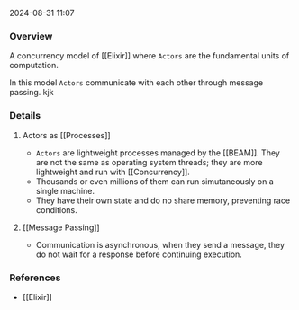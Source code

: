 
2024-08-31 11:07

### Overview
A concurrency model of [[Elixir]] where `Actors` are the fundamental units of computation.

In this model `Actors` communicate with each other through message passing.
kjk
### Details
1. Actors as [[Processes]]
    - `Actors` are lightweight processes managed by the [[BEAM]]. They are not the same as operating system threads; they are more lightweight and run with [[Concurrency]].
    - Thousands or even millions of them can run simutaneously on a single machine.
    - They have their own state and do no share memory, preventing race conditions.

2. [[Message Passing]]
    - Communication is asynchronous, when they send a message, they do not wait for a response before continuing execution.

### References
- [[Elixir]]

